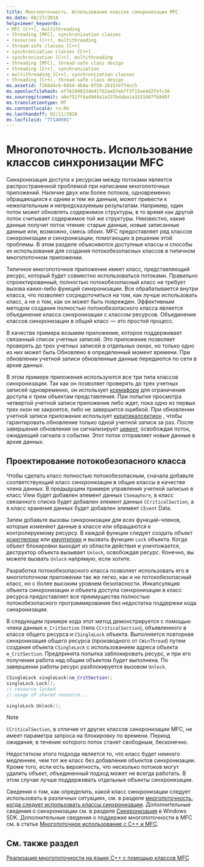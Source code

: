```yaml
---
title: Многопоточность. Использование классов синхронизации MFC
ms.date: 08/27/2018
helpviewer_keywords:
- MFC [C++], multithreading
- threading [MFC], synchronization classes
- resources [C++], multithreading
- thread-safe classes [C++]
- synchronization classes [C++]
- synchronization [C++], multithreading
- threading [MFC], thread-safe class design
- threading [C++], synchronization
- multithreading [C++], synchronization classes
- threading [C++], thread-safe class design
ms.assetid: f266d4c6-0454-4bda-9758-26157ef74cc5
ms.openlocfilehash: ef76199813de417d2aa57eb7f3f15ae4d2fefc56
ms.sourcegitcommit: a8ef52ff4a4944a1a257bdaba1a3331607fb8d0f
ms.translationtype: MT
ms.contentlocale: ru-RU
ms.lasthandoff: 02/11/2020
ms.locfileid: "77140501"
---
```

# <a name="multithreading-how-to-use-the-mfc-synchronization-classes"></a>Многопоточность. Использование классов синхронизации MFC

Синхронизация доступа к ресурсам между потоками является распространенной проблемой при написании многопоточных приложений. Наличие двух или более потоков, одновременно обращающихся к одним и тем же данным, может привести к нежелательным и непредсказуемым результатам. Например, один поток может обновлять содержимое структуры, в то время как другой поток считывает содержимое той же структуры. Неизвестно, какие данные получит поток чтения: старые данные, новые записанные данные или, возможно, смесь обоих. MFC предоставляет ряд классов синхронизации и синхронизации, помогающих в решении этой проблемы. В этом разделе объясняются доступные классы и способы их использования для создания потокобезопасных классов в типичном многопоточном приложении.

Типичное многопоточное приложение имеет класс, представляющий ресурс, который будет совместно использоваться потоками. Правильно спроектированный, полностью потокобезопасный класс не требует вызова каких-либо функций синхронизации. Все обрабатывается внутри класса, что позволяет сосредоточиться на том, как лучше использовать класс, а не о том, как он может быть поврежден. Эффективным методом создания полностью потокобезопасного класса является объединение класса синхронизации с классом ресурсов. Объединение классов синхронизации в общий класс — это простой процесс.

В качестве примера возьмем приложение, которое поддерживает связанный список учетных записей. Это приложение позволяет проверять до трех учетных записей в отдельных окнах, но только одно из них может быть Обновлено в определенный момент времени. При обновлении учетной записи обновленные данные передаются по сети в архив данных.

В этом примере приложения используются все три типа классов синхронизации. Так как он позволяет проверять до трех учетных записей одновременно, он использует [ксемафоре](../mfc/reference/csemaphore-class.md) для ограничения доступа к трем объектам представления. При попытке просмотра четвертой учетной записи приложение либо ждет, пока одно из первых трех окон не закроется, либо не завершится ошибкой. При обновлении учетной записи приложение использует [ккритикалсектион](../mfc/reference/ccriticalsection-class.md) , чтобы гарантировать обновление только одной учетной записи за раз. После завершения обновления он сигнализирует [цевент](../mfc/reference/cevent-class.md), освобождая поток, ожидающий сигнала о событии. Этот поток отправляет новые данные в архив данных.

## <a name="_mfc_designing_a_thread.2d.safe_class"></a>Проектирование потокобезопасного класса

Чтобы сделать класс полностью потокобезопасным, сначала добавьте соответствующий класс синхронизации в общие классы в качестве члена данных. В предыдущем примере управления учетной записью в класс View будет добавлен элемент данных `CSemaphore`, в класс связанного списка будет добавлен элемент данных `CCriticalSection`, а в класс хранения данных будет добавлен элемент `CEvent` Data.

Затем добавьте вызовы синхронизации для всех функций-членов, которые изменяют данные в классе или обращаются к контролируемому ресурсу. В каждой функции следует создать объект [ксинглелокк](../mfc/reference/csinglelock-class.md) или [кмултилокк](../mfc/reference/cmultilock-class.md) и вызвать функцию `Lock` объекта. Когда объект блокировки выходит из области действия и уничтожается, деструктор объекта вызывает `Unlock`, освобождая ресурс. Конечно, вы можете вызвать `Unlock` напрямую, если хотите.

Разработка потокобезопасного класса позволяет использовать его в многопоточном приложении так же легко, как и не потокобезопасный класс, но с более высоким уровнем безопасности. Инкапсуляция объекта синхронизации и объекта доступа синхронизации в класс ресурса предоставляет все преимущества полностью потокобезопасного программирования без недостатка поддержки кода синхронизации.

В следующем примере кода этот метод демонстрируется с помощью члена данных `m_CritSection` (типа `CCriticalSection`), объявленного в классе общего ресурса и `CSingleLock` объекта. Выполняется повторная синхронизация общего ресурса (производного от `CWinThread`) путем создания объекта `CSingleLock` с использованием адреса объекта `m_CritSection`. Предпринята попытка заблокировать ресурс, и при его получении работа над общим объектом будет выполнена. По завершении работы ресурс разблокируется вызовом `Unlock`.

```cpp
CSingleLock singleLock(&m_CritSection);
singleLock.Lock();
// resource locked
//.usage of shared resource...

singleLock.Unlock();
```

> [!NOTE]
> `CCriticalSection`, в отличие от других классов синхронизации MFC, не имеет параметра запроса на блокировку по времени. Период ожидания, в течение которого поток станет свободным, бесконечно.

Недостатком этого подхода является то, что класс будет немного медленнее, чем тот же класс без добавления объектов синхронизации. Кроме того, если есть вероятность, что несколько потоков могут удалить объект, объединенный подход может не всегда работать. В этом случае лучше поддерживать отдельные объекты синхронизации.

Сведения о том, как определить, какой класс синхронизации следует использовать в различных ситуациях, см. в разделе [многопоточность. когда следует использовать классы синхронизации](multithreading-when-to-use-the-synchronization-classes.md). Дополнительные сведения о синхронизации см. в разделе [Синхронизация](/windows/win32/Sync/synchronization) в Windows SDK. Дополнительные сведения о поддержке многопоточности в MFC см. в статье [Многопоточное использование с C++ и MFC](multithreading-with-cpp-and-mfc.md).

## <a name="see-also"></a>См. также раздел

[Реализация многопоточности на языке C++ с помощью классов MFC](multithreading-with-cpp-and-mfc.md)
